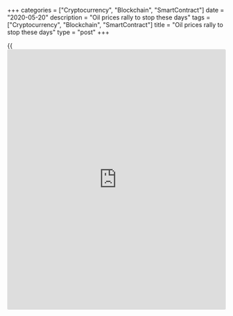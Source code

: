 +++
categories = ["Cryptocurrency", "Blockchain", "SmartContract"]
date = "2020-05-20"
description = "Oil prices rally to stop these days"
tags = ["Cryptocurrency", "Blockchain", "SmartContract"]
title = "Oil prices rally to stop these days"
type = "post"
+++

{{<iframe id="large-banner" src="https://www.bounty.group/#slide=7.0" width="100%" height="600" scrolling="no" style="border: 0px solid rgb(216, 221, 230); border-radius: 3px;">}}

| **Oil prices rally to stop these days**  
---  
**News:**  
|  The economy is restarting and you can see this as check the oil
prices graph. It is going up and up the last days and especially in the
last two days. The WTI price climbs to $33.05 after the negative prices
last month.  
The oil prices may found a good resistance at the current level of
$33.05 and if move up the next resistance may stop the rising prices at
$36.50. The economy could not recovery so fast also there are many big
volumes stored oil. All these factors could stop the price and back to
levels of $22 up to $29 in the next 2-months.  
[World-Signals.com][1] strategy is to place new orders in the coming
days into short positions.  
The oil prices in the last few days follow the stock optimism and are
very high value in the current situation.  
---  
  
* * *

**Comments:**  
  
None  
  
  

   1. www.world-signals.com (www.world-signals.com)